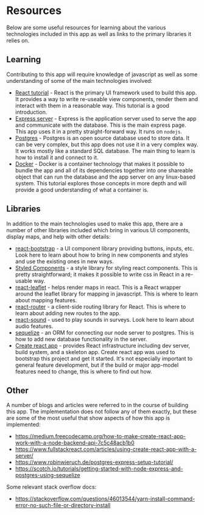 # Resources
Below are some useful resources for learning about the various technologies included in this app as well as links to the primary libraries it relies on.

## Learning 
Contributing to this app will require knowledge of javascript as well as some understanding of some of the main technologies involved:
* [React tutorial](https://reactjs.org/tutorial/tutorial.html) - React is the primary UI framework used to build this app. 
It provides a way to write re-useable view components, render them and interact with them in a reasonable way. This tutorial is a good introduction.
* [Express server](https://expressjs.com/) - Express is the application server used to serve the app and communicate with the database. This is the main express page. This app uses it in a pretty straight-forward way.
It runs on `nodejs`.
* [Postgres](http://www.postgresqltutorial.com/) - Postgres is an open source database used to store data. It can be very complex, but this app does not use it in a very complex way. 
It works mostly like a standard SQL database. The main thing to learn is how to install it and connect to it.
* [Docker](https://docs.docker.com/get-started/) - Docker is a container technology that makes it possible to bundle the app and all of its dependencies together into one shareable object that can run the database and the app server on any linux-based system. 
This tutorial explores those concepts in more depth and will provide a good understanding of what a container is.

## Libraries
In addition to the main technologies used to make this app, there are a number of other libraries included which bring in various UI components, display maps, and help with other details:
* [react-bootstrap](https://react-bootstrap.github.io/getting-started/introduction/) - a UI component library providing buttons, inputs, etc.
Look here to learn about how to bring in new components and styles and use the existing ones in new ways.
* [Styled Components](https://www.styled-components.com/) - a style library for styling react components. This is pretty straightforward; it makes it possible to write css in React in a re-usable way.
* [react-leaflet](https://react-leaflet.js.org/docs/en/v1/intro.html) - helps render maps in react. 
This is a React wrapper around the leaflet library for mapping in javascript. 
This is where to learn about mapping features.
* [react-router](https://reacttraining.com/react-router/web/guides/quick-start) - a client-side routing library for React. This is where to learn about adding new routes to the app. 
* [react-sound](https://www.npmjs.com/package/react-sound) - used to play sounds in surveys. 
Look here to learn about audio features.
* [sequelize](http://docs.sequelizejs.com/manual/installation/getting-started) - an ORM for connecting our node server to postgres. 
This is how to add new database functionality in the server. 
* [Create react app](https://facebook.github.io/create-react-app/docs/getting-started) - provides React infrastructure including dev server, build system, and a skeleton app. 
Create react app was used to bootstrap this project and get it started.
It's not especially important to general feature development, but if the build or major app-model features need to change, this is where to find out how.

## Other
A number of blogs and articles were referred to in the course of building this app.
The implementation does not follow any of them exactly, but these are some of the most useful that show aspects of how this app is implemented:
* https://medium.freecodecamp.org/how-to-make-create-react-app-work-with-a-node-backend-api-7c5c48acb1b0
* https://www.fullstackreact.com/articles/using-create-react-app-with-a-server/
* https://www.robinwieruch.de/postgres-express-setup-tutorial/
* https://scotch.io/tutorials/getting-started-with-node-express-and-postgres-using-sequelize

Some relevant stack overflow docs:
* https://stackoverflow.com/questions/46013544/yarn-install-command-error-no-such-file-or-directory-install 
